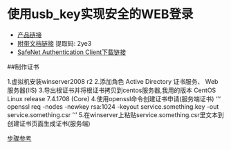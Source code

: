 # 使用usb_key实现安全的WEB登录

* [产品链接](https://item.jd.com/22214444669.html)
* [附带文档链接](https://pan.baidu.com/s/1JNTmbWvvfYTkWALwU4_HLw) 提取码: 2ye3 
* [SafeNet Authentication Client下载链接](https://support.globalsign.com/customer/portal/articles/1698654)

##制作证书

1.虚拟机安装winserver2008 r2
2.添加角色 Active Directory 证书服务、 Web 服务器(IIS)
3.导出根证书并将根证书拷贝到centos服务器,我用的版本 CentOS Linux release 7.4.1708 (Core)
4.使用openssl命令创建证书申请(服务端证书)
‘’‘ openssl req -nodes -newkey rsa:1024 -keyout service.something.key -out service.something.csr  ’‘’
5.在winserver上粘贴service.something.csr里文本到创建证书页面生成证书(服务端)






[步骤参考](https://cbudde.com/microsoft/certificate-services/setting-up-windows-root-ca-on-centos-6-9-linux-server/)
